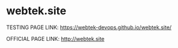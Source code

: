 # webtek.site
TESTING PAGE LINK: https://webtek-devops.github.io/webtek.site/

OFFICIAL PAGE LINK: http://webtek.site

